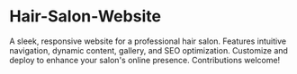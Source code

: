 # Hair-Salon-Website
A sleek, responsive website for a professional hair salon. Features intuitive navigation, dynamic content, gallery, and SEO optimization. Customize and deploy to enhance your salon's online presence. Contributions welcome!

